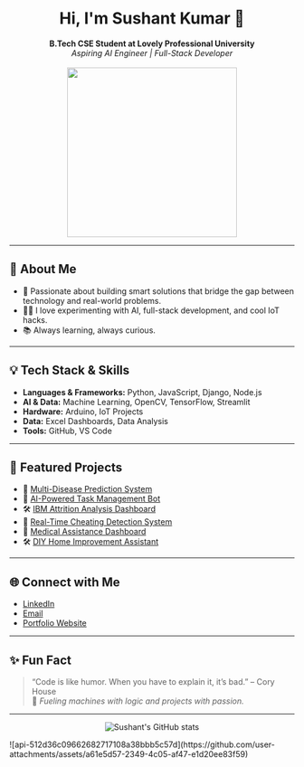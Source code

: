 <h1 align="center">Hi, I'm Sushant Kumar 👋</h1>

<p align="center">
  <b>B.Tech CSE Student at Lovely Professional University</b><br>
  <i>Aspiring AI Engineer | Full-Stack Developer</i><br><br>
<!--   <img src="https://media.giphy.com/media/v1.Y2lkPTc5MGI3NjExeDI5OHg5cGZpanM4emZuZ3JiYW5ub25qZnlkdjloeGZ3aHpkbTQ0byZlcD12MV9naWZzX3NlYXJjaCZjdD1n/wvPcxKARYQFnCYVU79/giphy.gif" width="300" /> -->
  
<img src="https://github.com/user-attachments/assets/a61e5d57-2349-4c05-af47-e1d20ee83f59" width="300" />

</p>



---

## 🚀 About Me

- 🎯 Passionate about building smart solutions that bridge the gap between technology and real-world problems.
- 🧑‍💻 I love experimenting with AI, full-stack development, and cool IoT hacks.
- 📚 Always learning, always curious.

---

## 💡 Tech Stack & Skills

- **Languages & Frameworks:** Python, JavaScript, Django, Node.js
- **AI & Data:** Machine Learning, OpenCV, TensorFlow, Streamlit
- **Hardware:** Arduino, IoT Projects
- **Data:** Excel Dashboards, Data Analysis
- **Tools:** GitHub, VS Code

---

## 🌟 Featured Projects

- 🔬 [Multi-Disease Prediction System](https://github.com/sushantkumar143/Multi-Disease-prediction-Model)
- 🤖 [AI-Powered Task Management Bot](#)
- 🛠️ [IBM Attrition Analysis Dashboard](https://github.com/sushantkumar143/IBM-Attrition-Analysis-Dashboard)
- 🧠 [Real-Time Cheating Detection System](#)
- 🧪 [Medical Assistance Dashboard](#)
- 🛠️ [DIY Home Improvement Assistant](#)

---

## 🌐 Connect with Me

- [LinkedIn](https://linkedin.com/in/sushant-kumar-profile)
- [Email](mailto:kumarsushant200641@gmail.com)
- [Portfolio Website](https://sushant-portfolio.dev)

---

## ✨ Fun Fact

> “Code is like humor. When you have to explain it, it’s bad.” – Cory House  
> 🧠 *Fueling machines with logic and projects with passion.*

---

<p align="center">
  <img src="https://github-readme-stats.vercel.app/api?username=sushantkumar143&show_icons=true&theme=radical" alt="Sushant's GitHub stats" />
</p>
![api-512d36c09662682717108a38bbb5c57d](https://github.com/user-attachments/assets/a61e5d57-2349-4c05-af47-e1d20ee83f59)
